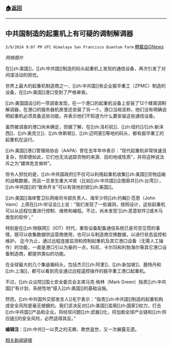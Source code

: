 ###  [:house:返回](README.md)
---


## 中共国制造的起重机上有可疑的调制解调器
`3/9/2024 9:07 PM UTC Himalaya San Francisco Quantum Farm` [轉載自GNews](https://gnews.org/articles/2380417)

*网络图片*

在[[zh:美国]]，[[zh:中共国]]制造的码头起重机上发现的通信设备，再次引发了对间谍活动的担忧。

世界上最大的起重机制造商之一、[[zh:中共国]]有企业振华重工（ZPMC）制造的设备，在[[zh:美国]]港口受到了严格审查。

[[zh:美国国会]]的一项调查发现，在一个港口的起重机设备上安装了12个蜂窝调制解调器，在港口的服务器机房里还安装了另一个。港口当局坚称，他们没有明确说明起重机必须具备这些功能，并表示他们不知道为什么要安装这些通信设备。

虽然被调查的港口尚未确定，但据了解，在[[zh:洛杉矶]]、[[zh:纽约]]/[[zh:新泽西]]、[[zh:奥克兰]]、[[zh:休斯顿]]、[[zh:迈阿密]]等地的码头，都有振华重工的起重机在运行。

[[zh:美国]]港口管理局协会（AAPA）曾在去年年中表示：“现代起重机非常快速且复杂，但即便如此，它们也无法追踪货物的来源、目的地或性质”，并将这种说法斥之为“媒体危言耸听”。

但令人担忧的是，[[zh:中共国政府]]不仅可以利用起重机收集[[zh:美国]]货物运输的战略数据，而且一旦发生重大冲突（比如[[zh:中共国]]企图吞并[[zh:台湾]]），[[zh:中共国]]的“致命开关”可以有效地封锁[[zh:美国]]。

[[zh:美国]]海岸警卫队网络司令部负责人、海军少将[[zh:约翰]]·范恩（John Vann）上周在[[zh:听证会]]上说：“我们发现了一些漏洞，按照设计，这些起重机可以从远程位置进行控制、维修和编程。不过，尚未发现’[[zh:恶意软件]]或木马类型的软件’。” 

特别是在[[zh:物联网]]（IOT）时代，重型设备配备通信系统已是司空见惯的事情，既可以收集数据供运营商使用，也可以与制造商交换数据，以进行状态监控和维护。
迄今为止，通过远程连接监测和控制起重机及其它港口设备（无需人工操作）的功能，一直是港口引以为豪的一点，科尼、卡尔玛和利勃海尔等其它港口设备制造商，都提供类似的功能。

在全球最大的几个集装箱码头，包括杰贝[[zh:阿里]]、[[zh:新加坡]]、鹿特丹和[[zh:上海]]，都可以看到完全通过远程遥控操作的振华重工港口起重机。

不过，[[zh:众议院]]国土安全委员会主席马克·格林（Mark Green）指责[[zh:中共国]]“有计划、系统性地”侵入[[zh:美国]]的基础设施。

然而，[[zh:中共国外交部发言人]]毛宁表示：“指责[[zh:中共国]]制造的起重机构成安全风险是毫无根据的。我们坚决反对[[zh:美国]]滥用[[zh:国家]]权力，打击[[zh:中共国]]产品和企业。将经贸问题[[zh:武器]]化，将加剧全球产业链和[[zh:供应链]]的安全风险，必然适得其反。”

**编辑注**：[[zh:中共]]一以贯之的无赖、欺世盗世，又一次展露无遗。

[相关新闻链接](https://theloadstar.com/us-cyber-experts-probe-suspect-modems-on-china-made-cranes/)
